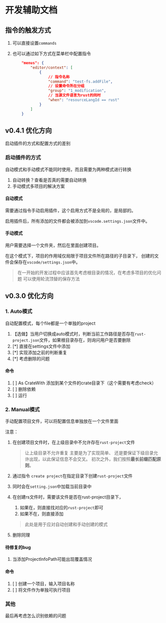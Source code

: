 # 开发辅助文档

## 指令的触发方式
1. 可以直接设置`commands`
2. 也可以通过如下方式在菜单栏中配置指令

    ```json
        "menus": {
            "editor/context": [
                {  
                    // 指令名称
                    "command": "test-fs.addFile",
                    // 设置命令所在分组
                    "group": "1_modification",
                    // 当源文件语言为rust的同时
                    "when": "resourceLangId == rust"
                }
            ]
        }
    ```

## v0.4.1 优化方向

启动插件的方式和配置方式的差别

### 启动插件的方式
自动模式和手动模式不能同时使用，而且需要为两种模式进行转换

1. 自动转换？查看是否真的需要自动转换
2. 手动模式多项目的解决方案

#### 自动模式

需要通过指令手动启用插件，这个启用方式不是全局的，是局部的。

启用插件后，所有添加的文件都会被添加到`vscode.settings.json`文件中。

#### 手动模式

用户需要选择一个文件夹，然后在里面创建项目。

在这个模式下，项目的作用域仅局限于项目文件所在路径的子目录下，
创建的文件会保存在`vscode/settings.json`中。

> 在一开始的开发过程中应该首先考虑根目录的情况，在考虑多项目的优化问题
> 可以使用轮流顶替的保存方法


## v0.3.0 优化方向

### 1. Auto模式
自动配置模式，每个file都是一个单独的project
1. 【选做】当用户切换成auto模式时，判断当前工作路径是否存在`rust-project.json`文件，如果根目录存在，则询问用户是否要删除
2. [*] 直接在settings文件中添加
3. [*] 实现添加之前的判断重复
4. [*] 考虑删除的问题

#### 命令
1. [ ] As CrateWith 添加到某个文件的crate目录下（这个需要有考虑check）
2. [ ] 删除依赖
3. [ ] 运行

### 2. Manual模式

手动配置项目文件，可以将配置信息单独放在一个文件里面

注意：
1. 在创建项目文件时，在上级目录中不允许存在`rust-project`文件
    > 让上级目录不允许重复 主要是为了实现简单、
    > 还是要保证下级目录允许出现，以此保证信息不会交叉。
    > 初次之外，我们按照**最长前缀匹配原则**。
2. 通过指令 `create project`在指定目录下创建`rust-project`文件
3. 同时会在`setting.json`中加载当前目录中
4. 在创建rs文件时，需要该文件是否在rust-project目录下，
   1. 如果在，则直接找对应的`rust-project`即可
   2. 如果不在，则直接添加

    > 此处是用于应对自动创建和手动创建的模式
5. 删除同理

#### 待修复的bug
1. 当添加ProjectInfoPath可能出现覆盖情况

#### 命令
1. [ ] 创建一个项目，输入项目名称
2. [ ] 将文件作为单独可执行项目

### 其他

最后再考虑怎么识别依赖的问题